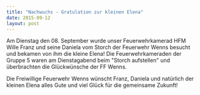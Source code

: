 ```yaml
---
title: "Nachwuchs - Gratulation zur kleinen Elena"
date: 2015-09-12
layout: post
---
```


Am Dienstag den 08. September wurde unser Feuerwehrkamerad HFM Wille Franz und seine Daniela vom Storch der Feuerwehr Wenns besucht und bekamen von ihm die kleine Elena! Die Feuerwehrkameraden der Gruppe 5 waren am Dienstagabend beim "Storch aufstellen" und überbrachten die Glückwünsche der FF Wenns.

Die Freiwillige Feuerwehr Wenns wünscht Franz, Daniela und natürlich der kleinen Elena alles Gute und viel Glück für die gemeinsame Zukunft!